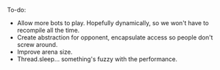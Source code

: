To-do:
- Allow more bots to play. Hopefully dynamically, so we won't have to recompile all the time.
- Create abstraction for opponent, encapsulate access so people don't screw around.
- Improve arena size.
- Thread.sleep... something's fuzzy with the performance.